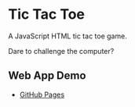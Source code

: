 # Tic Tac Toe
A JavaScript HTML tic tac toe game.

Dare to challenge the computer?

## Web App Demo
* [GitHub Pages](https://ezralopez.github.io/tic-tac-toe/)
